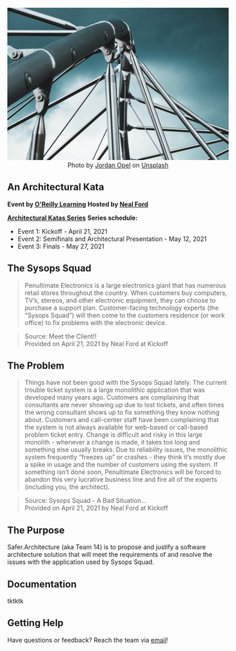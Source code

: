 <p align="center"><img src="docs/images/splash/jordan-opel-unsplash-arch.png" alt="bridge architecture"></a><br>Photo by <a href="https://unsplash.com/@opeleye?utm_source=unsplash&utm_medium=referral&utm_content=creditCopyText">Jordan Opel</a> on <a href="https://unsplash.com/s/photos/bridge-architecture?utm_source=unsplash&utm_medium=referral&utm_content=creditCopyText">Unsplash</a>
 </p>

## An Architectural Kata

__Event by [O'Reilly Learning](https://learning.oreilly.com/)__
__Hosted by [Neal Ford](http://nealford.com/)__

__[Architectural Katas Series](https://learning.oreilly.com/attend/architectural-katas/0636920054100/0636920054099/)__
__Series schedule:__

* Event 1: Kickoff - April 21, 2021 
* Event 2: Semifinals and Architectural Presentation - May 12, 2021
* Event 3: Finals - May 27, 2021


## The Sysops Squad

> Penultimate Electronics is a large electronics giant that has numerous retail stores throughout the country. When customers buy computers, TV’s, stereos, and other electronic equipment, they can choose to purchase a support plan. Customer-facing technology experts (the “Sysops Squad”) will then come to the customers residence (or work office) to fix problems with the electronic device.

> Source: Meet the Client!!<br>
> Provided on April 21, 2021 by Neal Ford at Kickoff


## The Problem
> Things have not been good with the Sysops Squad lately. The current trouble ticket system is a large monolithic application that was developed many years ago. Customers are complaining that consultants are never showing up due to lost tickets, and often times the wrong consultant shows up to fix something they know nothing about. Customers and call-center staff have been complaining that the system is not always available for web-based or call-based problem ticket entry. Change is difficult and risky in this large monolith - whenever a change is made, it takes too long and something else usually breaks. Due to reliability issues, the monolithic system frequently “freezes up” or crashes - they think it’s mostly due a spike in usage and the number of customers using the system. If something isn’t done soon, Penultimate Electronics will be forced to abandon this very lucrative business line and fire all of the experts (including you, the architect).

> Source: Sysops Squad - A Bad Situation…<br>
> Provided on April 21, 2021 by Neal Ford at Kickoff


## The Purpose
Safer.Architecture (aka Team 14) is to propose and justify a software architecture solution that will meet the requirements of and resolve the issues with the application used by Sysops Squad.


## Documentation 
tktktk


## Getting Help 
Have questions or feedback? Reach the team via [email](mailto:safer.architecture@gmail.com)!
